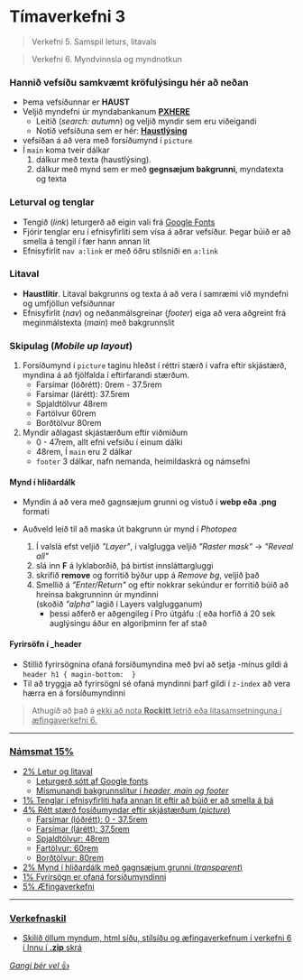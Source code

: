 # Tímaverkefni 3

> Verkefni 5. Samspil leturs, litavals 

> Verkefni 6. Myndvinnsla og myndnotkun

### Hannið vefsíðu samkvæmt kröfulýsingu hér að neðan

- Þema vefsíðunnar er **HAUST**
- Veljið myndefni úr myndabankanum **[PXHERE](https://pxhere.com/)**
  - Leitið (_search: autumn_) og veljið myndir sem eru viðeigandi
  - Notið vefsíðuna sem er hér: **[Haustlýsing](index.html)**
- vefsíðan á að vera með forsíðumynd í ` picture `
- Í ` main ` koma tveir dálkar 
	1. dálkur með texta (haustlýsing).  
	2. dálkur með mynd sem er með **gegnsæjum bakgrunni**, myndatexta og texta


### Leturval og tenglar

-  Tengið (_link_) leturgerð að eigin vali frá [Google Fonts](https://fonts.google.com/) 
-  Fjórir tenglar eru í efnisyfirliti sem vísa á aðrar vefsíður. Þegar búið er að smella á tengil í fær hann annan lit
- Efnisyfirlit `nav a:link` er með öðru stílsniði en `a:link`

### Litaval

- **Haustlitir**. Litaval bakgrunns og texta á að vera í samræmi við myndefni og umfjöllun vefsíðunnar
- Efnisyfirlit (_nav_) og neðanmálsgreinar (_footer_) eiga að vera aðgreint frá meginmálstexta (_main_) með bakgrunnslit

### Skipulag (_Mobile up layout_)

1.  Forsíðumynd í `picture` taginu hleðst í réttri stærð í vafra eftir skjástærð, myndina á að fjölfalda í eftirfarandi stærðum. 
    -   Farsímar (lóðrétt): 0rem - 37.5rem
	-   Farsímar (lárétt): 37.5rem
	- Spjaldtölvur 48rem
    - Fartölvur 60rem
	- Borðtölvur 80rem
2.  Myndir aðlagast skjástærðum eftir viðmiðum
	- 0 - 47rem, allt efni vefsíðu í einum dálki
	- 48rem, Í ` main ` eru 2 dálkar 
    - ` footer ` 3 dálkar, nafn nemanda, heimildaskrá og námsefni 

#### Mynd í hliðardálk

* Myndin á að vera með gagnsæjum grunni og vistuð í **webp eða .png** formati

* Auðveld leið til að maska út bakgrunn úr mynd í _Photopea_
    1. Í valslá efst veljið _"Layer"_, í valglugga veljið _"Raster mask"_ -> _"Reveal all"_
    2. slá inn **F** á lyklaborðið, þá birtist innsláttargluggi
    3. skrifið **remove** og forritið býður upp á _Remove bg_, veljið það
    4. Smellið á _"Enter/Return"_ og eftir nokkrar sekúndur er forritið búið að hreinsa bakgrunninn úr myndinni <br>(skoðið _"alpha"_ lagið í Layers valglugganum)
		* þessi aðferð er aðgengileg í Pro útgáfu :( eða horfið á 20 sek auglýsingu áður en algoriþminn fer af stað

#### Fyrirsöfn í _header

* Stillið fyrirsögnina ofaná forsíðumyndina með því að setja -mínus gildi á `header h1 { magin-bottom:  }` 
* Til að tryggja að fyrirsögni sé ofaná myndinni þarf gildi í `z-index` að vera hærra en á forsíðumyndinni 

> Athugið að það á <u>ekki<u> að nota **Rockitt** letrið eða litasamsetninguna í æfingaverkefni 6.
---

### Námsmat  15%

-   2% Letur og litaval 
	-	Leturgerð sótt af Google fonts
	-	Mismunandi bakgrunnslitur í _header, main og footer_
-   1% Tenglar í efnisyfirliti hafa annan lit eftir að búið er að smella á þá
-   4% Rétt stærð fosíðumyndar eftir skjástærðum (_picture_)
	-   Farsímar (lóðrétt): 0 - 37.5rem
	-   Farsímar (lárétt): 37.5rem
	-   Spjaldtölvur: 48rem 
	-   Fartölvur: 60rem 
    -   Borðtölvur: 80rem 
-   2% Mynd í hliðardálk með gagnsæjum grunni (_transparent_)
-   1% Fyrirsögn er ofaná forsíðumyndinni
- 5% Æfingaverkefni

---

### Verkefnaskil

-   Skilið öllum myndum, html síðu, stílsíðu og æfingaverkefnum í verkefni 6 í Innu í **.zip** skrá

*Gangi þér vel* 👍
